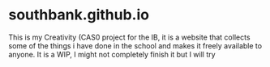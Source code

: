 # southbank.github.io
This is my Creativity (CAS0 project for the IB, it is a website that collects some of the things i have done in the school and makes it freely available to anyone. It is a WIP, I might not completely finish it but I will try
